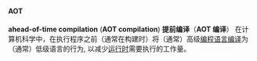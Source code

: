 #### AOT

**ahead-of-time compilation** (**AOT compilation**)
**提前编译**（**AOT 编译**）
在计算机科学中，在执行程序之前（通常在构建时）将（通常）高级[编程语言](https://en.wikipedia.org/wiki/Programming_language)[编译](https://en.wikipedia.org/wiki/Compiler)为（通常）低级语言的行为,
以减少[运行时](https://en.wikipedia.org/wiki/Run_time_(program_lifecycle_phase))需要执行的工作量。



